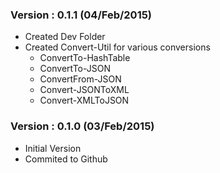 ### Version : 0.1.1 (04/Feb/2015)
- Created Dev Folder
- Created Convert-Util for various conversions
  - ConvertTo-HashTable
  - ConvertTo-JSON
  - ConvertFrom-JSON
  - Convert-JSONToXML
  - Convert-XMLToJSON

### Version : 0.1.0 (03/Feb/2015)
- Initial Version
- Commited to Github
